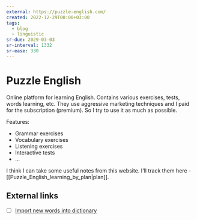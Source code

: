 ```yaml
---
external: https://puzzle-english.com/
created: 2022-12-29T00:00+03:00
tags:
  - blog
  - linguistic
sr-due: 2029-03-03
sr-interval: 1332
sr-ease: 330
---
```


# Puzzle English

Online platform for learning English. Contains various exercises, tests, words
learning, etc. They use aggressive marketing techniques and I paid for the
subscription (premium). So I try to use it as much as possible.

Features:

- Grammar exercises
- Vocabulary exercises
- Listening exercises
- Interactive tests
- ...

I think I can take some useful notes from this website. I'll track them here -
[[Puzzle_English_learning_by_plan|plan]].

## External links

- [ ] [Import new words into dictionary](https://puzzle-english.com/change-my-dictionary/import)
